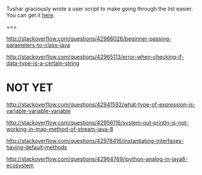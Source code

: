 Tushar graciously wrote a user script to make going through the list easier. You can get it [here](https://github.com/tusharjadhav219/Userscript-for-delete-candidates).

===

http://stackoverflow.com/questions/42966026/beginner-passing-parameters-to-class-java

http://stackoverflow.com/questions/42965113/error-when-checking-if-data-type-is-a-certain-string

NOT YET
====



http://stackoverflow.com/questions/42941592/what-type-of-expression-is-variable-variable-variable

http://stackoverflow.com/questions/42956116/system-out-println-is-not-working-in-map-method-of-stream-java-8

http://stackoverflow.com/questions/42978416/instantiating-interfaces-having-default-methods

http://stackoverflow.com/questions/42964769/ipython-analog-in-java8-ecosystem